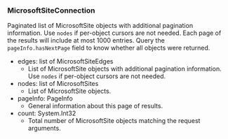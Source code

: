 ### MicrosoftSiteConnection
Paginated list of MicrosoftSite objects with additional pagination information. Use `nodes` if per-object cursors are not needed. Each page of the results will include at most 1000 entries. Query the `pageInfo.hasNextPage` field to know whether all objects were returned.

- edges: list of MicrosoftSiteEdges
  - List of MicrosoftSite objects with additional pagination information. Use `nodes` if per-object cursors are not needed.
- nodes: list of MicrosoftSites
  - List of MicrosoftSite objects.
- pageInfo: PageInfo
  - General information about this page of results.
- count: System.Int32
  - Total number of MicrosoftSite objects matching the request arguments.
